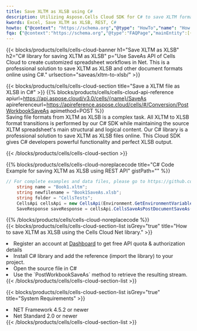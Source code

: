 ```yaml
---
title: Save XLTM as XLSB using C# 
description: Utilizing Aspose.Cells Cloud SDK for C# to save XLTM format file as XLSB format file. 
kwords: Excel, Save XLTM as XLSB, REST, C#
howto: {"@context": "https://schema.org","@type": "HowTo","name": "How to save XLTM as XLSB using the Cells Cloud Net library.","description": "How to save XLTM as XLSB using the Cells Cloud Net library.","image": {"@type": "ImageObject"},"url": "/net/saveas/xltm-to-xlsb/","step": [{ "@type": "HowToStep","name": "How to save XLTM as XLSB using the Cells Cloud Net library. step 1", "image": {"@type": "ImageObject",},"url": "/net/saveas/xltm-to-xlsb/","text": "Register an account at <a href='https://dashboard.aspose.cloud/'>Dashboard</a> to get free API quota & authorization details",},{ "@type": "HowToStep","name": "How to save XLTM as XLSB using the Cells Cloud Net library. step 1", "image": {"@type": "ImageObject",},"url": "/net/saveas/xltm-to-xlsb/","text": "Install C# library and add the reference (import the library) to your project.",},{ "@type": "HowToStep","name": "How to save XLTM as XLSB using the Cells Cloud Net library. step 1", "image": {"@type": "ImageObject",},"url": "/net/saveas/xltm-to-xlsb/","text": "Open the source file in C#",},{ "@type": "HowToStep","name": "How to save XLTM as XLSB using the Cells Cloud Net library. step 1", "image": {"@type": "ImageObject",},"url": "/net/saveas/xltm-to-xlsb/","text": "Use the `PostWorkbookSaveAs` method to retrieve the resulting stream.",}, ],"supply": {"@type": "HowToSupply","name": "document"},"tool": [{"@type": "HowToTool","name": "Visual Studio, Visual Studio Code, Rider"},{"@type": "HowToTool","name": "Aspose Cells"}],"totalTime": "PT6M"}
fqa: {"@context":"https://schema.org","@type":"FAQPage","mainEntity":[{"@type":"Question","name":"Why save file as other formats file in C# using REST API?","acceptedAnswer":{"@type":"Answer","text":"Documents are encoded in many ways, and some files may be incompatible with the software you use. To open and read such files, just save them as appropriate file formats.<br/><ol><li>Install .NET SDK and add the reference (import the library) to your project.</li><li>Open the source file in C# using REST API.</li><li>Call the PostWorkbookSaveAsRequest() method, passing an output filename with required extension.</li><li>Get the result of save as a separate file.</li></ol>"}},{"@type":"Question","name":"What file formats can I save as with your C# library?","acceptedAnswer":{"@type":"Answer","text":"We support a variety of file formats for conversion using .NET library, including XLSX, Excel, xls , PDF, CSV, HTML, Markdown, XML, PNG, JPG, TIFF, Json, TXT and many more."}},{"@type":"Question","name":"What is the maximum allowed file size for conversion using this .NET library?","acceptedAnswer":{"@type":"Answer","text":"There are no file size limits for format conversions using .NET library."}}]}
---
```



{{< blocks/products/cells/cells-cloud-banner h1="Save XLTM as XLSB" h2="C# library for saving XLTM as XLSB" p="Use SaveAs API of Cells Cloud to create customized spreadsheet workflows in Net. This is a professional solution to save XLTM as XLSB and other document formats online using C#." urlsection="saveas/xltm-to-xlsb/" >}}

{{< blocks/products/cells/cells-cloud-section  title="Save a XLTM file as XLSB in C#" >}}
{{% blocks/products/cells/cells-cloud-api-reference  apiurl=https://api.aspose.cloud/v3.0/cells/{name}/SaveAs  apireferenceurl=https://apireference.aspose.cloud/cells/#/Conversion/PostWorkbookSaveAs  apimethod=POST %}}
<br/>
Saving file formats from XLTM as XLSB is a complex task. All XLTM to XLSB format transitions is performed by our C# SDK while maintaining the source XLTM spreadsheet's main structural and logical content. Our C# library is a professional solution to save XLTM as XLSB files online. This Cloud SDK gives C# developers powerful functionality and perfect XLSB output.

{{< /blocks/products/cells/cells-cloud-section >}}

{{% blocks/products/cells/cells-cloud-noreplacecode title="C# Code Example for saving XLTM as XLSB using REST API" gistPath="" %}}
  
```cs
// For complete examples and data files, please go to https://github.com/aspose-cells-cloud/aspose-cells-cloud-dotnet/
    string name = "Book1.xltm";
    string newfilename = "Book1SaveAs.xlsb";
    string folder = "CellsTests";
    CellsApi cellsApi = new CellsApi(Environment.GetEnvironmentVariable("ProductClientId"), Environment.GetEnvironmentVariable("ProductClientSecret"));
    SaveResponse saveResponse = cellsApi.CellsSaveAsPostDocumentSaveAs(name, null, newfilename, null,null,folder);
```
  
{{% /blocks/products/cells/cells-cloud-noreplacecode  %}}
<br/>
{{< blocks/products/cells/cells-cloud-section-list isGrey="true"  title="How to save XLTM as XLSB using the Cells Cloud Net library." >}}
<li>Register an account at <a href="https://dashboard.aspose.cloud/">Dashboard</a> to get free API quota & authorization details</li>
<li>Install C# library and add the reference (import the library) to your project.</li>
<li>Open the source file in C#</li>
<li>Use the `PostWorkbookSaveAs` method to retrieve the resulting stream.</li>
{{< /blocks/products/cells/cells-cloud-section-list >}}

{{< blocks/products/cells/cells-cloud-section-list isGrey="true"  title="System Requirements" >}}
<li>NET Framework 4.5.2 or newer</li>
<li>Net Standard 2.0 or newer</li>
{{< /blocks/products/cells/cells-cloud-section-list >}}

